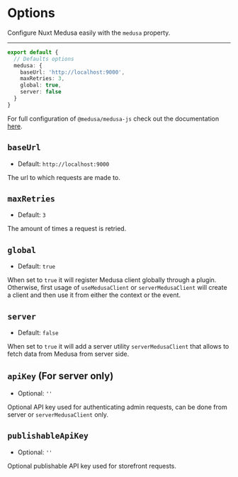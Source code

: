 # Options

Configure Nuxt Medusa easily with the `medusa` property.

---

```ts [nuxt.config]
export default {
  // Defaults options
  medusa: {
    baseUrl: 'http://localhost:9000',
    maxRetries: 3,
    global: true,
    server: false
  }
}
```

For full configuration of `@medusa/medusa-js` check out the documentation [here](https://docs.medusajs.com/js-client/overview#configuration).

## `baseUrl`

- Default: `http://localhost:9000`

The url to which requests are made to.

## `maxRetries`

- Default: `3`

The amount of times a request is retried.

## `global`

- Default: `true`

When set to `true` it will register Medusa client globally through a plugin. Otherwise, first usage of `useMedusaClient` or `serverMedusaClient` will create a client and then use it from either the context or the event.

## `server`

- Default: `false`

When set to `true` it will add a server utility `serverMedusaClient` that allows to fetch data from Medusa from server side.

## `apiKey` (For server only)

- Optional: `''`

Optional API key used for authenticating admin requests, can be done from server or `serverMedusaClient` only.

## `publishableApiKey`

- Optional: `''`

Optional publishable API key used for storefront requests.
